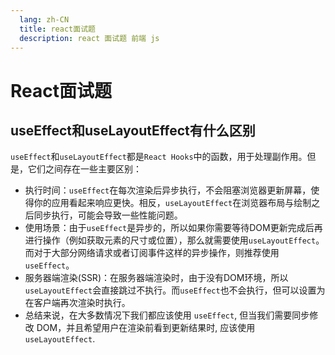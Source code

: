 ```yaml
---
  lang: zh-CN
  title: react面试题
  description: react 面试题 前端 js
---
```


# React面试题
## useEffect和useLayoutEffect有什么区别
`useEffect`和`useLayoutEffect`都是`React Hooks`中的函数，用于处理副作用。但是，它们之间存在一些主要区别：

- 执行时间：`useEffect`在每次渲染后异步执行，不会阻塞浏览器更新屏幕，使得你的应用看起来响应更快。相反，`useLayoutEffect`在浏览器布局与绘制之后同步执行，可能会导致一些性能问题。
- 使用场景：由于`useEffect`是异步的，所以如果你需要等待DOM更新完成后再进行操作（例如获取元素的尺寸或位置），那么就需要使用`useLayoutEffect`。而对于大部分网络请求或者订阅事件这样的异步操作，则推荐使用`useEffect`。
- 服务器端渲染(SSR)：在服务器端渲染时，由于没有DOM环境，所以`useLayoutEffect`会直接跳过不执行。而`useEffect`也不会执行，但可以设置为在客户端再次渲染时执行。
- 总结来说，在大多数情况下我们都应该使用 `useEffect`, 但当我们需要同步修改 DOM，并且希望用户在渲染前看到更新结果时, 应该使用 `useLayoutEffect`.